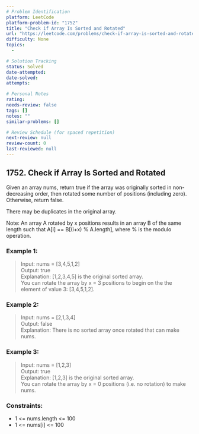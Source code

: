 ```yaml
---
# Problem Identification
platform: LeetCode
platform-problem-id: "1752"
title: "Check if Array Is Sorted and Rotated"
url: "https://leetcode.com/problems/check-if-array-is-sorted-and-rotated/"
difficulty: None
topics:
  -

# Solution Tracking
status: Solved
date-attempted:
date-solved:
attempts:

# Personal Notes
rating:
needs-review: false
tags: []
notes: ""
similar-problems: []

# Review Schedule (for spaced repetition)
next-review: null
review-count: 0
last-reviewed: null
---
```


## 1752. Check if Array Is Sorted and Rotated
Given an array nums, return true if the array was originally sorted in non-decreasing order, then rotated some number of positions (including zero). Otherwise, return false.

There may be duplicates in the original array.

Note: An array A rotated by x positions results in an array B of the same length such that A[i] == B[(i+x) % A.length], where % is the modulo operation.

### Example 1:

> Input: nums = [3,4,5,1,2]<br/>
> Output: true<br/>
> Explanation: [1,2,3,4,5] is the original sorted array.<br/>
> You can rotate the array by x = 3 positions to begin on the the element of value 3: [3,4,5,1,2].

### Example 2:

> Input: nums = [2,1,3,4]<br/>
> Output: false<br/>
> Explanation: There is no sorted array once rotated that can make nums.

### Example 3:

> Input: nums = [1,2,3]<br/>
> Output: true<br/>
> Explanation: [1,2,3] is the original sorted array.<br/>
> You can rotate the array by x = 0 positions (i.e. no rotation) to make nums.
 
### Constraints:

- 1 <= nums.length <= 100
- 1 <= nums[i] <= 100